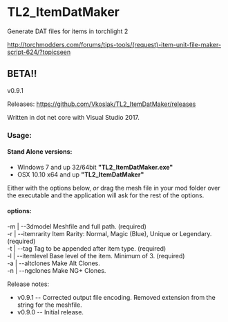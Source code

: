 # TL2_ItemDatMaker

Generate DAT files for items in torchlight 2

http://torchmodders.com/forums/tips-tools/(request)-item-unit-file-maker-script-624/?topicseen

## BETA!!

v0.9.1

Releases: https://github.com/Vkoslak/TL2_ItemDatMaker/releases

Written in dot net core with Visual Studio 2017.

### Usage:

#### Stand Alone versions:

* Windows 7 and up 32/64bit **"TL2_ItemDatMaker.exe"**
* OSX 10.10 x64 and up **"TL2_ItemDatMaker"**

Either with the options below, *or* drag the mesh file in your mod folder over the executable and the application will ask for the rest of the options.

#### options:

-m | --3dmodel          Meshfile and full path. (required)  
-r | --itemrarity       Item Rarity: Normal, Magic (Blue), Unique or Legendary. (required)  
-t | --tag              Tag to be appended after item type. (required)  
-l | --itemlevel        Base level of the item. Minimum of 3. (required)  
-a | --altclones        Make Alt Clones.  
-n | --ngclones         Make NG+ Clones.

Release notes:

* v0.9.1 -- Corrected output file encoding. Removed extension from the string for the meshfile.
* v0.9.0 -- Initial release.
